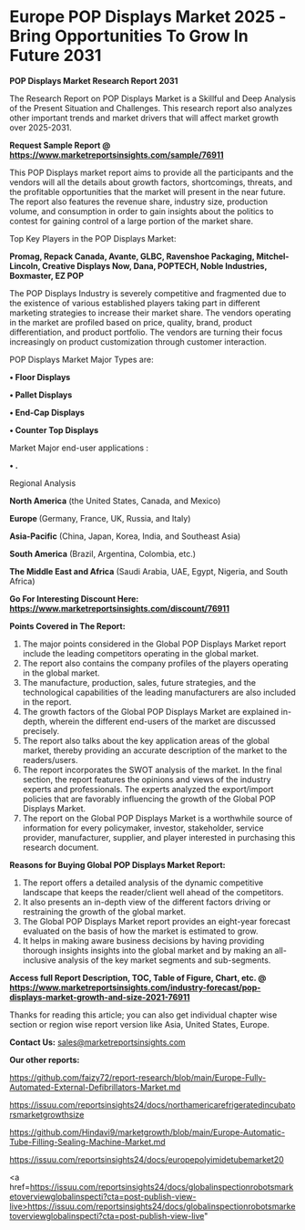  # Europe POP Displays Market 2025 -Bring Opportunities To Grow In Future 2031

<strong>POP Displays Market Research Report 2031</strong>

The Research Report on POP Displays Market is a Skillful and Deep Analysis of the Present Situation and Challenges. This research report also analyzes other important trends and market drivers that will affect market growth over 2025-2031.

<strong>Request Sample Report @ <a href=https://www.marketreportsinsights.com/sample/76911>https://www.marketreportsinsights.com/sample/76911</a></strong>

This POP Displays market report aims to provide all the participants and the vendors will all the details about growth factors, shortcomings, threats, and the profitable opportunities that the market will present in the near future. The report also features the revenue share, industry size, production volume, and consumption in order to gain insights about the politics to contest for gaining control of a large portion of the market share.

Top Key Players in the POP Displays Market:

<strong>Promag, Repack Canada, Avante, GLBC, Ravenshoe Packaging, Mitchel-Lincoln, Creative Displays Now, Dana, POPTECH, Noble Industries, Boxmaster, EZ POP</strong>

The POP Displays Industry is severely competitive and fragmented due to the existence of various established players taking part in different marketing strategies to increase their market share. The vendors operating in the market are profiled based on price, quality, brand, product differentiation, and product portfolio. The vendors are turning their focus increasingly on product customization through customer interaction.

POP Displays Market Major Types are:

<strong>• Floor Displays

• Pallet Displays

• End-Cap Displays

• Counter Top Displays</strong>

Market Major end-user applications :

<strong>• .</strong>

Regional Analysis

</u><strong><b>North America</b></strong> (the United States, Canada, and Mexico)

<strong><b>Europe </b></strong>(Germany, France, UK, Russia, and Italy)

<strong><b>Asia-Pacific</b></strong> (China, Japan, Korea, India, and Southeast Asia)

<strong><b>South America</b></strong> (Brazil, Argentina, Colombia, etc.)

<strong><b>The Middle East and Africa</b></strong> (Saudi Arabia, UAE, Egypt, Nigeria, and South Africa)

<strong>Go For Interesting Discount Here: <a href=https://www.marketreportsinsights.com/discount/76911>https://www.marketreportsinsights.com/discount/76911</a></strong>

<strong>Points Covered in The Report:</strong>
<ol>
  <li>The major points considered in the Global POP Displays Market report include the leading competitors operating in the global market.</li>
  <li>The report also contains the company profiles of the players operating in the global market.</li>
  <li>The manufacture, production, sales, future strategies, and the technological capabilities of the leading manufacturers are also included in the report.</li>
  <li>The growth factors of the Global POP Displays Market are explained in-depth, wherein the different end-users of the market are discussed precisely.</li>
  <li>The report also talks about the key application areas of the global market, thereby providing an accurate description of the market to the readers/users.</li>
  <li>The report incorporates the SWOT analysis of the market. In the final section, the report features the opinions and views of the industry experts and professionals. The experts analyzed the export/import policies that are favorably influencing the growth of the Global POP Displays Market.</li>
  <li>The report on the Global POP Displays Market is a worthwhile source of information for every policymaker, investor, stakeholder, service provider, manufacturer, supplier, and player interested in purchasing this research document.</li>
</ol>
<strong>Reasons for Buying Global POP Displays Market Report:</strong>

<ol>
  <li>The report offers a detailed analysis of the dynamic competitive landscape that keeps the reader/client well ahead of the competitors.</li>
  <li>It also presents an in-depth view of the different factors driving or restraining the growth of the global market.</li>
  <li>The Global POP Displays Market report provides an eight-year forecast evaluated on the basis of how the market is estimated to grow.</li>
  <li>It helps in making aware business decisions by having providing thorough insights insights into the global market and by making an all-inclusive analysis of the key market segments and sub-segments.</li>
</ol>
<strong>Access full Report Description, TOC, Table of Figure, Chart, etc. @ <a href=https://www.marketreportsinsights.com/industry-forecast/pop-displays-market-growth-and-size-2021-76911>https://www.marketreportsinsights.com/industry-forecast/pop-displays-market-growth-and-size-2021-76911</a></strong>


Thanks for reading this article; you can also get individual chapter wise section or region wise report version like Asia, United States, Europe.

<strong>Contact Us:</strong>
sales@marketreportsinsights.com

<strong>Our other reports:</strong>

<a href=https://github.com/faizy72/report-research/blob/main/Europe-Fully-Automated-External-Defibrillators-Market.md>https://github.com/faizy72/report-research/blob/main/Europe-Fully-Automated-External-Defibrillators-Market.md</a>

<a href=https://issuu.com/reportsinsights24/docs/northamericarefrigeratedincubatorsmarketgrowthsize>https://issuu.com/reportsinsights24/docs/northamericarefrigeratedincubatorsmarketgrowthsize</a>

<a href=https://github.com/Hindavi9/marketgrowth/blob/main/Europe-Automatic-Tube-Filling-Sealing-Machine-Market.md>https://github.com/Hindavi9/marketgrowth/blob/main/Europe-Automatic-Tube-Filling-Sealing-Machine-Market.md</a>

<a href=https://issuu.com/reportsinsights24/docs/europepolyimidetubemarket20>https://issuu.com/reportsinsights24/docs/europepolyimidetubemarket20</a>

<a href=https://issuu.com/reportsinsights24/docs/globalinspectionrobotsmarketoverviewglobalinspecti?cta=post-publish-view-live>https://issuu.com/reportsinsights24/docs/globalinspectionrobotsmarketoverviewglobalinspecti?cta=post-publish-view-live</a>"
